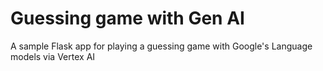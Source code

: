 # Guessing game with Gen AI
A sample Flask app for playing a guessing game with Google's Language models via Vertex AI
